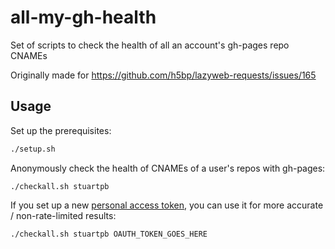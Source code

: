 # all-my-gh-health

Set of scripts to check the health of all an account's gh-pages repo CNAMEs

Originally made for https://github.com/h5bp/lazyweb-requests/issues/165

## Usage

Set up the prerequisites:

```bash
./setup.sh
```

Anonymously check the health of CNAMEs of a user's repos with gh-pages:

```
./checkall.sh stuartpb
```

If you set up a new [personal access token][1], you can use it for more accurate / non-rate-limited results:

```
./checkall.sh stuartpb OAUTH_TOKEN_GOES_HERE
```

[1]: https://github.com/settings/tokens
